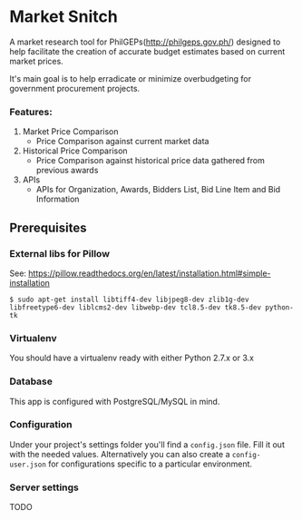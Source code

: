 Market Snitch
============
A market research tool for PhilGEPs(http://philgeps.gov.ph/) designed to help facilitate the creation of accurate budget estimates based on current market prices.

It's main goal is to help erradicate or minimize overbudgeting for government procurement projects.

### Features:
1. Market Price Comparison
   * Price Comparison against current market data
2. Historical Price Comparison
   * Price Comparison against historical price data gathered from previous awards
3. APIs
   * APIs for Organization, Awards, Bidders List, Bid Line Item and Bid Information


## Prerequisites


### External libs for Pillow

See: https://pillow.readthedocs.org/en/latest/installation.html#simple-installation

```
$ sudo apt-get install libtiff4-dev libjpeg8-dev zlib1g-dev libfreetype6-dev liblcms2-dev libwebp-dev tcl8.5-dev tk8.5-dev python-tk
```


### Virtualenv

You should have a virtualenv ready with either Python 2.7.x or 3.x


### Database

This app is configured with PostgreSQL/MySQL in mind.


### Configuration

Under your project's settings folder you'll find a `config.json` file. Fill it out with the needed
values. Alternatively you can also create a `config-user.json` for configurations specific to a
particular environment.


### Server settings

TODO

